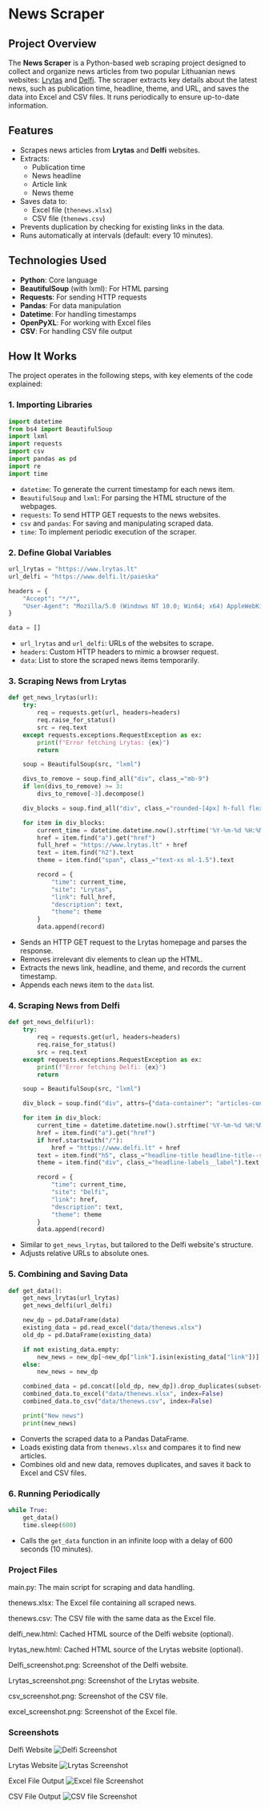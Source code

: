 # News Scraper

## Project Overview
The **News Scraper** is a Python-based web scraping project designed to collect and organize news articles from two popular Lithuanian news websites: [Lrytas](https://www.lrytas.lt) and [Delfi](https://www.delfi.lt). The scraper extracts key details about the latest news, such as publication time, headline, theme, and URL, and saves the data into Excel and CSV files. It runs periodically to ensure up-to-date information.

## Features
- Scrapes news articles from **Lrytas** and **Delfi** websites.
- Extracts:
  - Publication time
  - News headline
  - Article link
  - News theme
- Saves data to:
  - Excel file (`thenews.xlsx`)
  - CSV file (`thenews.csv`)
- Prevents duplication by checking for existing links in the data.
- Runs automatically at intervals (default: every 10 minutes).

## Technologies Used
- **Python**: Core language
- **BeautifulSoup** (with lxml): For HTML parsing
- **Requests**: For sending HTTP requests
- **Pandas**: For data manipulation
- **Datetime**: For handling timestamps
- **OpenPyXL**: For working with Excel files
- **CSV**: For handling CSV file output

## How It Works
The project operates in the following steps, with key elements of the code explained:

### 1. Importing Libraries
```python
import datetime
from bs4 import BeautifulSoup
import lxml
import requests
import csv
import pandas as pd
import re
import time
```
- `datetime`: To generate the current timestamp for each news item.
- `BeautifulSoup` and `lxml`: For parsing the HTML structure of the webpages.
- `requests`: To send HTTP GET requests to the news websites.
- `csv` and `pandas`: For saving and manipulating scraped data.
- `time`: To implement periodic execution of the scraper.

### 2. Define Global Variables
```python
url_lrytas = "https://www.lrytas.lt"
url_delfi = "https://www.delfi.lt/paieska"

headers = {
    "Accept": "*/*",
    "User-Agent": "Mozilla/5.0 (Windows NT 10.0; Win64; x64) AppleWebKit/537.36 (KHTML, like Gecko) Chrome/131.0.0.0 Safari/537.36"
}

data = []
```
- `url_lrytas` and `url_delfi`: URLs of the websites to scrape.
- `headers`: Custom HTTP headers to mimic a browser request.
- `data`: List to store the scraped news items temporarily.

### 3. Scraping News from Lrytas
```python
def get_news_lrytas(url):
    try:
        req = requests.get(url, headers=headers)
        req.raise_for_status()
        src = req.text
    except requests.exceptions.RequestException as ex:
        print(f"Error fetching Lrytas: {ex}")
        return

    soup = BeautifulSoup(src, "lxml")

    divs_to_remove = soup.find_all("div", class_="mb-9")
    if len(divs_to_remove) >= 3:
        divs_to_remove[-3].decompose()

    div_blocks = soup.find_all("div", class_="rounded-[4px] h-full flex relative shadow-base bg-white flex-col")

    for item in div_blocks:
        current_time = datetime.datetime.now().strftime('%Y-%m-%d %H:%M:%S')
        href = item.find("a").get("href")
        full_href = "https://www.lrytas.lt" + href
        text = item.find("h2").text
        theme = item.find("span", class_="text-xs ml-1.5").text

        record = {
            "time": current_time,
            "site": "Lrytas",
            "link": full_href,
            "description": text,
            "theme": theme
        }
        data.append(record)
```
- Sends an HTTP GET request to the Lrytas homepage and parses the response.
- Removes irrelevant div elements to clean up the HTML.
- Extracts the news link, headline, and theme, and records the current timestamp.
- Appends each news item to the `data` list.

### 4. Scraping News from Delfi
```python
def get_news_delfi(url):
    try:
        req = requests.get(url, headers=headers)
        req.raise_for_status()
        src = req.text
    except requests.exceptions.RequestException as ex:
        print(f"Error fetching Delfi: {ex}")
        return

    soup = BeautifulSoup(src, "lxml")

    div_block = soup.find("div", attrs={"data-container": "articles-container"}).find_all("div", class_="col-12")

    for item in div_block:
        current_time = datetime.datetime.now().strftime('%Y-%m-%d %H:%M:%S')
        href = item.find("a").get("href")
        if href.startswith("/"):
            href = "https://www.delfi.lt" + href
        text = item.find("h5", class_="headline-title headline-title--size-h4 headline-title--size-sm-h6").text
        theme = item.find("div", class_="headline-labels__label").text.strip()

        record = {
            "time": current_time,
            "site": "Delfi",
            "link": href,
            "description": text,
            "theme": theme
        }
        data.append(record)
```
- Similar to `get_news_lrytas`, but tailored to the Delfi website's structure.
- Adjusts relative URLs to absolute ones.

### 5. Combining and Saving Data
```python
def get_data():
    get_news_lrytas(url_lrytas)
    get_news_delfi(url_delfi)

    new_dp = pd.DataFrame(data)
    existing_data = pd.read_excel("data/thenews.xlsx")
    old_dp = pd.DataFrame(existing_data)

    if not existing_data.empty:
        new_news = new_dp[~new_dp["link"].isin(existing_data["link"])]
    else:
        new_news = new_dp

    combined_data = pd.concat([old_dp, new_dp]).drop_duplicates(subset=["link"], keep="first")
    combined_data.to_excel("data/thenews.xlsx", index=False)
    combined_data.to_csv("data/thenews.csv", index=False)

    print("New news")
    print(new_news)
```
- Converts the scraped data to a Pandas DataFrame.
- Loads existing data from `thenews.xlsx` and compares it to find new articles.
- Combines old and new data, removes duplicates, and saves it back to Excel and CSV files.

### 6. Running Periodically
```python
while True:
    get_data()
    time.sleep(600)
```
- Calls the `get_data` function in an infinite loop with a delay of 600 seconds (10 minutes).

### Project Files

main.py: The main script for scraping and data handling.

thenews.xlsx: The Excel file containing all scraped news.

thenews.csv: The CSV file with the same data as the Excel file.

delfi_new.html: Cached HTML source of the Delfi website (optional).

lrytas_new.html: Cached HTML source of the Lrytas website (optional).

Delfi_screenshot.png: Screenshot of the Delfi website.

Lrytas_screenshot.png: Screenshot of the Lrytas website.

csv_screenshot.png: Screenshot of the CSV file.

excel_screenshot.png: Screenshot of the Excel file.

### Screenshots

Delfi Website
![Delfi Screenshot](Delfi_screenshot.png)

Lrytas Website
![Lrytas Screenshot](Lrytas_screenshot.png)

Excel File Output
![Excel file Screenshot](excel_screenshot.png)

CSV File Output
![CSV file Screenshot](csv_screenshot.png)
